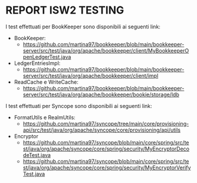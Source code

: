 # REPORT ISW2 TESTING
I test effettuati per BookKeeper sono disponibili ai seguenti link:

- BookKeeper: 
     - https://github.com/martina97/bookkeeper/blob/main/bookkeeper-server/src/test/java/org/apache/bookkeeper/client/MyBookkeeperOpenLedgerTest.java
- LedgerEntriesImpl: 
     - https://github.com/martina97/bookkeeper/blob/main/bookkeeper-server/src/test/java/org/apache/bookkeeper/client/impl
- ReadCache e WriteCache:
     - https://github.com/martina97/bookkeeper/blob/main/bookkeeper-server/src/test/java/org/apache/bookkeeper/bookie/storage/ldb


I test effettuati per Syncope sono disponibili ai seguenti link:

- FormatUtils e RealmUtils:
     - https://github.com/martina97/syncope/tree/main/core/provisioning-api/src/test/java/org/apache/syncope/core/provisioning/api/utils
- Encryptor
     - https://github.com/martina97/syncope/blob/main/core/spring/src/test/java/org/apache/syncope/core/spring/security/MyEncryptorDecodeTest.java
     - https://github.com/martina97/syncope/blob/main/core/spring/src/test/java/org/apache/syncope/core/spring/security/MyEncryptorVerifyTest.java
